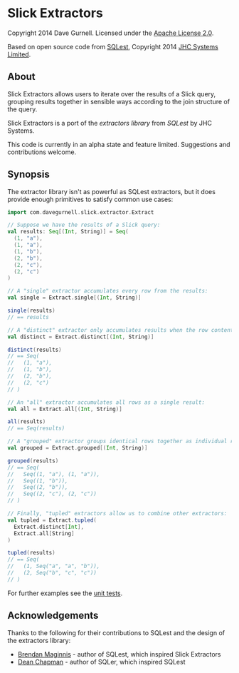 Slick Extractors
================

Copyright 2014 Dave Gurnell. Licensed under the [Apache License 2.0].

Based on open source code from [SQLest], Copyright 2014 [JHC Systems Limited].

[Apache License 2.0]: http://www.apache.org/licenses/LICENSE-2.0.html
[SQLest]: https://github.com/jhc-systems/sqlest
[JHC Systems Limited]: https://github.com/jhc-systems

About
-----

Slick Extractors allows users to iterate over the results of a Slick query, grouping results together in sensible ways according to the join structure of the query.

Slick Extractors is a port of the *extractors library* from *SQLest* by JHC Systems.

This code is currently in an alpha state and feature limited. Suggestions and contributions welcome.

Synopsis
--------

The extractor library isn't as powerful as SQLest extractors, but it does provide enough primitives to satisfy common use cases:

~~~ scala
import com.davegurnell.slick.extractor.Extract

// Suppose we have the results of a Slick query:
val results: Seq[(Int, String)] = Seq(
  (1, "a"),
  (1, "a"),
  (1, "b"),
  (2, "b"),
  (2, "c"),
  (2, "c")
)

// A "single" extractor accumulates every row from the results:
val single = Extract.single[(Int, String)]

single(results)
// == results

// A "distinct" extractor only accumulates results when the row content changes:
val distinct = Extract.distinct[(Int, String)]

distinct(results)
// == Seq(
//   (1, "a"),
//   (1, "b"),
//   (2, "b"),
//   (2, "c")
// )

// An "all" extractor accumulates all rows as a single result:
val all = Extract.all[(Int, String)]

all(results)
// == Seq(results)

// A "grouped" extractor groups identical rows together as individual results:
val grouped = Extract.grouped[(Int, String)]

grouped(results)
// == Seq(
//   Seq((1, "a"), (1, "a")),
//   Seq((1, "b")),
//   Seq((2, "b")),
//   Seq((2, "c"), (2, "c"))
// )

// Finally, "tupled" extractors allow us to combine other extractors:
val tupled = Extract.tupled(
  Extract.distinct[Int],
  Extract.all[String]
)

tupled(results)
// == Seq(
//   (1, Seq("a", "a", "b")),
//   (2, Seq("b", "c", "c"))
// )
~~~

For further examples see the [unit tests].

[unit tests]: https://github.com/davegurnell/slick-extractors/blob/develop/src/test/scala/com/davegurnell/slick/extractor

Acknowledgements
----------------

Thanks to the following for their contributions to SQLest and the design of the extractors library:

- [Brendan Maginnis](https://github.com/brendanator) - author of SQLest, which inspired Slick Extractors
- [Dean Chapman](https://github.com/p14n) - author of SQLer, which inspired SQLest
